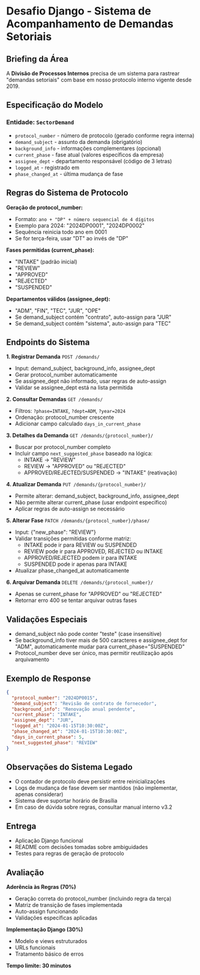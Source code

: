 # Desafio Django - Sistema de Acompanhamento de Demandas Setoriais

## Briefing da Área
A **Divisão de Processos Internos** precisa de um sistema para rastrear "demandas setoriais" com base em nosso protocolo interno vigente desde 2019.

## Especificação do Modelo

### Entidade: `SectorDemand`
- `protocol_number` - número de protocolo (gerado conforme regra interna)
- `demand_subject` - assunto da demanda (obrigatório)
- `background_info` - informações complementares (opcional)
- `current_phase` - fase atual (valores específicos da empresa)
- `assignee_dept` - departamento responsável (código de 3 letras)
- `logged_at` - registrado em
- `phase_changed_at` - última mudança de fase

## Regras do Sistema de Protocolo

**Geração de protocol_number:**
- Formato: `ano + "DP" + número sequencial de 4 dígitos`
- Exemplo para 2024: "2024DP0001", "2024DP0002"
- Sequência reinicia todo ano em 0001
- Se for terça-feira, usar "DT" ao invés de "DP"

**Fases permitidas (current_phase):**
- "INTAKE" (padrão inicial)
- "REVIEW" 
- "APPROVED"
- "REJECTED"
- "SUSPENDED"

**Departamentos válidos (assignee_dept):**
- "ADM", "FIN", "TEC", "JUR", "OPE"
- Se demand_subject contém "contrato", auto-assign para "JUR"
- Se demand_subject contém "sistema", auto-assign para "TEC"

## Endpoints do Sistema

**1. Registrar Demanda**
`POST /demands/`
- Input: demand_subject, background_info, assignee_dept
- Gerar protocol_number automaticamente
- Se assignee_dept não informado, usar regras de auto-assign
- Validar se assignee_dept está na lista permitida

**2. Consultar Demandas**
`GET /demands/`
- Filtros: `?phase=INTAKE`, `?dept=ADM`, `?year=2024`
- Ordenação: protocol_number crescente
- Adicionar campo calculado `days_in_current_phase`

**3. Detalhes da Demanda**
`GET /demands/{protocol_number}/`
- Buscar por protocol_number completo
- Incluir campo `next_suggested_phase` baseado na lógica:
  - INTAKE → "REVIEW"
  - REVIEW → "APPROVED" ou "REJECTED" 
  - APPROVED/REJECTED/SUSPENDED → "INTAKE" (reativação)

**4. Atualizar Demanda**
`PUT /demands/{protocol_number}/`
- Permite alterar: demand_subject, background_info, assignee_dept
- Não permite alterar current_phase (usar endpoint específico)
- Aplicar regras de auto-assign se necessário

**5. Alterar Fase**
`PATCH /demands/{protocol_number}/phase/`
- Input: {"new_phase": "REVIEW"}
- Validar transições permitidas conforme matriz:
  - INTAKE pode ir para REVIEW ou SUSPENDED
  - REVIEW pode ir para APPROVED, REJECTED ou INTAKE
  - APPROVED/REJECTED podem ir para INTAKE
  - SUSPENDED pode ir apenas para INTAKE
- Atualizar phase_changed_at automaticamente

**6. Arquivar Demanda**
`DELETE /demands/{protocol_number}/`
- Apenas se current_phase for "APPROVED" ou "REJECTED"
- Retornar erro 400 se tentar arquivar outras fases

## Validações Especiais

- demand_subject não pode conter "teste" (case insensitive)
- Se background_info tiver mais de 500 caracteres e assignee_dept for "ADM", automaticamente mudar para current_phase="SUSPENDED"
- Protocol_number deve ser único, mas permitir reutilização após arquivamento

## Exemplo de Response
```json
{
  "protocol_number": "2024DP0015",
  "demand_subject": "Revisão de contrato de fornecedor",
  "background_info": "Renovação anual pendente",
  "current_phase": "INTAKE", 
  "assignee_dept": "JUR",
  "logged_at": "2024-01-15T10:30:00Z",
  "phase_changed_at": "2024-01-15T10:30:00Z",
  "days_in_current_phase": 5,
  "next_suggested_phase": "REVIEW"
}
```

## Observações do Sistema Legado
- O contador de protocolo deve persistir entre reinicializações
- Logs de mudança de fase devem ser mantidos (não implementar, apenas considerar)
- Sistema deve suportar horário de Brasília
- Em caso de dúvida sobre regras, consultar manual interno v3.2

## Entrega
- Aplicação Django funcional
- README com decisões tomadas sobre ambiguidades
- Testes para regras de geração de protocolo

## Avaliação

**Aderência às Regras (70%)**
- Geração correta do protocol_number (incluindo regra da terça)
- Matriz de transição de fases implementada
- Auto-assign funcionando
- Validações específicas aplicadas

**Implementação Django (30%)**
- Modelo e views estruturados
- URLs funcionais
- Tratamento básico de erros

**Tempo limite: 30 minutos**
